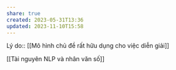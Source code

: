 ```yaml
---
share: true
created: 2023-05-31T13:36
updated: 2023-11-10T15:58
---
```

Lý do:: [[Mô hình chủ đề  rất hữu dụng cho việc diễn giải]]

[[Tài nguyên NLP và nhân văn số]]
